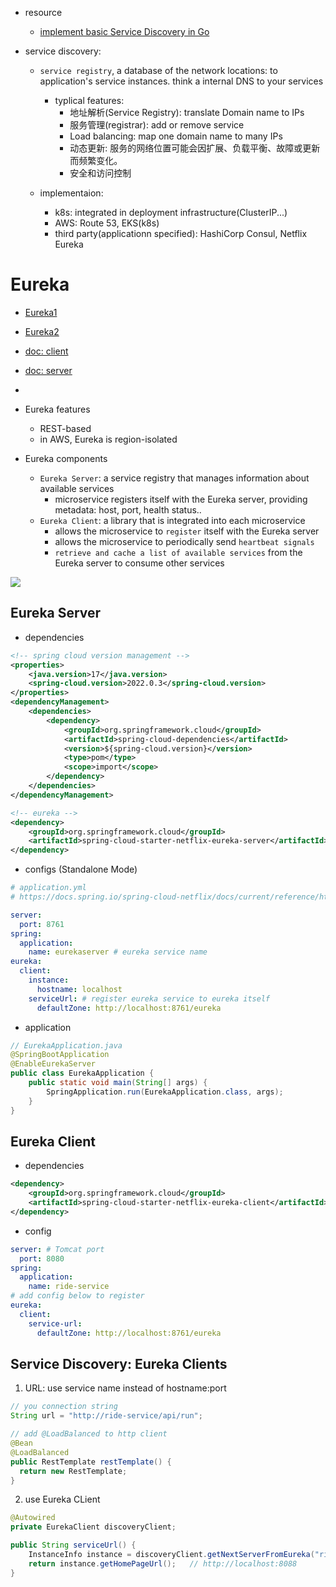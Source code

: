 - resource

  - [implement basic Service Discovery in Go](https://itnext.io/lets-implement-basic-service-discovery-using-go-d91c513883f6)

- service discovery:

  - `service registry`, a database of the network locations: to application's service instances. think a internal DNS to your services

    - typlical features:
      - 地址解析(Service Registry): translate Domain name to IPs
      - 服务管理(registrar): add or remove service
      - Load balancing: map one domain name to many IPs
      - 动态更新: 服务的网络位置可能会因扩展、负载平衡、故障或更新而频繁变化。
      - 安全和访问控制

  - implementaion:
    - k8s: integrated in deployment infrastructure(ClusterIP...)
    - AWS: Route 53, EKS(k8s)
    - third party(applicationn specified): HashiCorp Consul, Netflix Eureka

# Eureka

- [Eureka1](https://www.youtube.com/watch?v=-gLLeoS1m6s)
- [Eureka2](https://www.bilibili.com/video/BV1LQ4y127n4/?p=10)
- [doc: client](https://docs.spring.io/spring-cloud-netflix/docs/current/reference/html/#service-discovery-eureka-clients)
- [doc: server](https://docs.spring.io/spring-cloud-netflix/docs/current/reference/html/#spring-cloud-eureka-server)
-
- Eureka features

  - REST-based
  - in AWS, Eureka is region-isolated

- Eureka components
  - `Eureka Server`: a service registry that manages information about available services
    - microservice registers itself with the Eureka server, providing metadata: host, port, health status..
  - `Eureka Client`: a library that is integrated into each microservice
    - allows the microservice to `register` itself with the Eureka server
    - allows the microservice to periodically send `heartbeat signals`
    - `retrieve and cache a list of available services` from the Eureka server to consume other services

![](https://imgur.com/DZPSluw.jpg)

## Eureka Server

- dependencies

```xml
<!-- spring cloud version management -->
<properties>
    <java.version>17</java.version>
    <spring-cloud.version>2022.0.3</spring-cloud.version>
</properties>
<dependencyManagement>
    <dependencies>
        <dependency>
            <groupId>org.springframework.cloud</groupId>
            <artifactId>spring-cloud-dependencies</artifactId>
            <version>${spring-cloud.version}</version>
            <type>pom</type>
            <scope>import</scope>
        </dependency>
    </dependencies>
</dependencyManagement>

<!-- eureka -->
<dependency>
    <groupId>org.springframework.cloud</groupId>
    <artifactId>spring-cloud-starter-netflix-eureka-server</artifactId>
</dependency>
```

- configs (Standalone Mode)

```yml
# application.yml
# https://docs.spring.io/spring-cloud-netflix/docs/current/reference/html/#spring-cloud-eureka-server

server:
  port: 8761
spring:
  application:
    name: eurekaserver # eureka service name
eureka:
  client:
    instance:
      hostname: localhost
    serviceUrl: # register eureka service to eureka itself
      defaultZone: http://localhost:8761/eureka
```

- application

```java
// EurekaApplication.java
@SpringBootApplication
@EnableEurekaServer
public class EurekaApplication {
    public static void main(String[] args) {
        SpringApplication.run(EurekaApplication.class, args);
    }
}
```

## Eureka Client

- dependencies

```xml
<dependency>
    <groupId>org.springframework.cloud</groupId>
    <artifactId>spring-cloud-starter-netflix-eureka-client</artifactId>
</dependency>
```

- config

```yml
server: # Tomcat port
  port: 8080
spring:
  application:
    name: ride-service
# add config below to register
eureka:
  client:
    service-url:
      defaultZone: http://localhost:8761/eureka
```

## Service Discovery: Eureka Clients

1. URL: use service name instead of hostname:port

```java
// you connection string
String url = "http://ride-service/api/run";

// add @LoadBalanced to http client
@Bean
@LoadBalanced
public RestTemplate restTemplate() {
  return new RestTemplate;
}
```

2. use Eureka CLient

```java
@Autowired
private EurekaClient discoveryClient;

public String serviceUrl() {
    InstanceInfo instance = discoveryClient.getNextServerFromEureka("ride-service", false);
    return instance.getHomePageUrl();   // http://localhost:8088
}

```
